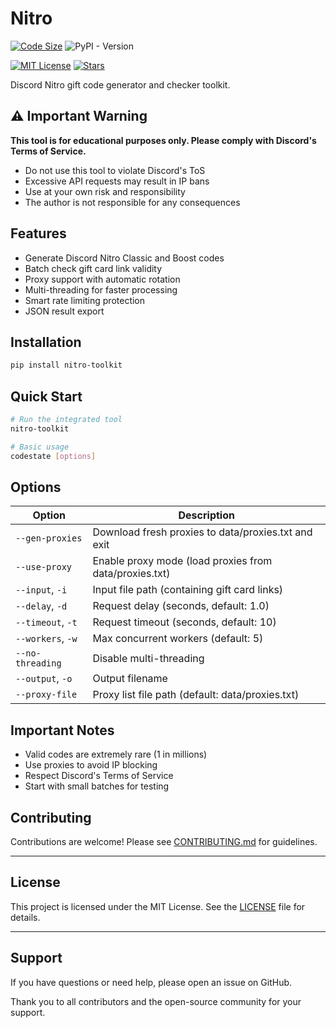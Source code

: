 # Nitro 

[![Code Size](https://img.shields.io/github/languages/code-size/HenryLok0/nitro-toolkit?style=flat-square&logo=github)](https://github.com/HenryLok0/nitro-toolkit)
![PyPI - Version](https://img.shields.io/pypi/v/nitro-toolkit)

[![MIT License](https://img.shields.io/github/license/HenryLok0/nitro-toolkit?style=flat-square)](LICENSE)
[![Stars](https://img.shields.io/github/stars/HenryLok0/nitro-toolkit?style=flat-square)](https://github.com/HenryLok0/nitro-toolkit/stargazers)

Discord Nitro gift code generator and checker toolkit.

## ⚠️ Important Warning

**This tool is for educational purposes only. Please comply with Discord's Terms of Service.**

- Do not use this tool to violate Discord's ToS
- Excessive API requests may result in IP bans
- Use at your own risk and responsibility
- The author is not responsible for any consequences

## Features

- Generate Discord Nitro Classic and Boost codes
- Batch check gift card link validity
- Proxy support with automatic rotation
- Multi-threading for faster processing
- Smart rate limiting protection
- JSON result export

## Installation

```bash
pip install nitro-toolkit
```

## Quick Start

```bash
# Run the integrated tool
nitro-toolkit

# Basic usage
codestate [options]
```

## Options

| Option                  | Description |
|-------------------------|-------------|
| `--gen-proxies`         | Download fresh proxies to data/proxies.txt and exit |
| `--use-proxy`           | Enable proxy mode (load proxies from data/proxies.txt) |
| `--input`, `-i`         | Input file path (containing gift card links) |
| `--delay`, `-d`         | Request delay (seconds, default: 1.0) |
| `--timeout`, `-t`       | Request timeout (seconds, default: 10) |
| `--workers`, `-w`       | Max concurrent workers (default: 5) |
| `--no-threading`        | Disable multi-threading |
| `--output`, `-o`        | Output filename |
| `--proxy-file`          | Proxy list file path (default: data/proxies.txt) |

## Important Notes

- Valid codes are extremely rare (1 in millions)
- Use proxies to avoid IP blocking
- Respect Discord's Terms of Service
- Start with small batches for testing

## Contributing

Contributions are welcome! Please see [CONTRIBUTING.md](CONTRIBUTING.md) for guidelines.

---

## License

This project is licensed under the MIT License. See the [LICENSE](LICENSE) file for details.

---

## Support

If you have questions or need help, please open an issue on GitHub.

Thank you to all contributors and the open-source community for your support.
